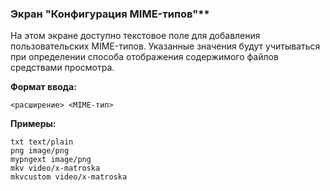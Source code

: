 ### Экран "Конфигурация MIME-типов"**

На этом экране доступно текстовое поле для добавления пользовательских MIME-типов. Указанные значения будут учитываться при определении способа отображения содержимого файлов средствами просмотра.

**Формат ввода:**

```
<расширение> <MIME-тип>
```

**Примеры:**

```
txt text/plain
png image/png
mypngext image/png
mkv video/x-matroska
mkvcustom video/x-matroska
```
